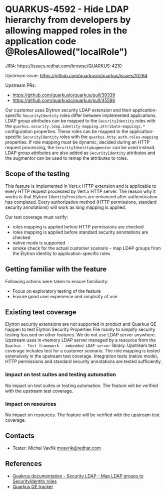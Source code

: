 # QUARKUS-4592 - Hide LDAP hierarchy from developers by allowing mapped roles in the application code @RolesAllowed("localRole")

JIRA: https://issues.redhat.com/browse/QUARKUS-4210

Upstream issue: https://github.com/quarkusio/quarkus/issues/10264

Upstream PRs:
- https://github.com/quarkusio/quarkus/pull/39339
- https://github.com/quarkusio/quarkus/pull/45586

Our customer uses Elytron security LDAP extension and their application-specific `SecurityIdentity` roles differ between implemented applications.
LDAP group attributes can be mapped to the `SecurityIdentity` roles with the `quarkus.security.ldap.identity-mapping.attribute-mappings.*` configuration properties.
These roles can be mapped to the application-specific `SecurityIdentity` roles with the `quarkus.http.auth.roles-mapping` properties.
If role mapping must be dynamic, decided during an HTTP request processing, the `SecurityIdentityAugmentor` can be used instead.
LDAP group attributes are also added as `SecurityIdentity` attributes and the augmentor can be used to remap the attributes to roles.

## Scope of the testing
This feature is implemented in Vert.x HTTP extension and is applicable to every HTTP request processed by Vert.x HTTP server.
The reason why it works is that Elytron `IdentityProvider`s are enhanced after authentication has completed.
Every authorization method (HTTP permissions, standard security annotations) will work as long mapping is applied.

Our test coverage must verify:
- roles mapping is applied before HTTP permissions are checked
- roles mapping is applied before standard security annotations are checked
- native mode is supported
- smoke check for the actual customer scenario - map LDAP groups from the Elytron identity to application-specific roles

## Getting familiar with the feature
Following actions were taken to ensure familiarity:
- Focus on exploratory testing of the feature
- Ensure good user experience and simplicity of use

## Existing test coverage
Elytron security extensions are not supported in product and Quarkus QE happen to test Elytron Security Properties File
mainly to simplify security testing focused on other features. We do not use LDAP server anywhere.
Upstream uses in-memory LDAP server managed by a resource from the `Quarkus - Test framework - embedded LDAP server` library.
Upstream test coverage includes test for a customer scenario.
The role mapping is tested extensively in the upstream test coverage.
Integration tests (native mode), HTTP permissions and standard security annotations are tested sufficiently.

### Impact on test suites and testing automation
No impact on test suites or testing automation.
The feature will be verified with the upstream test coverage.

### Impact on resources
No impact on resources.
The feature will be verified with the upstream test coverage.

## Contacts
* Tester: Michal Vavřík <mvavrik@redhat.com>

## References
- [Quakrus documentation - Security LDAP - Map LDAP groups to SecurityIdentity roles](https://quarkus.io/version/main/guides/security-ldap#map-ldap-groups-to-securityidentity-roles)
- [Quarkus QE tracker](https://issues.redhat.com/browse/QQE-1277)